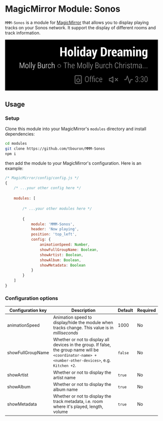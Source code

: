 # MagicMirror Module: Sonos

`MMM-Sonos` is a module for [MagicMirror](https://github.com/MichMich/MagicMirror) that allows you to display playing tracks on your Sonos network.
It support the display of different rooms and track information.

![Screenshot of the Sonos module](./screenshot.png)

## Usage

### Setup

Clone this module into your MagicMirror's `modules` directory and install dependencies:

```sh
cd modules
git clone https://github.com/tbouron/MMM-Sonos
npm i
```

then add the module to your MagicMirror's configuration. Here is an example:

```javascript
/* MagicMirror/config/config.js */
{
    /* ...your other config here */

    modules: [

        /* ...your other modules here */

        {
            module: 'MMM-Sonos',
            header: 'Now playing',
            position: 'top_left',
            config: {
                animationSpeed: Number,
                showFullGroupName: Boolean,
                showArtist: Boolean,
                showAlbum: Boolean,
                showMetadata: Boolean
            }
        }
    ]
}
```

### Configuration options

| Configuration key | Description | Default | Required |
| --- | --- | --- | --- |
| animationSpeed | Animation speed to display/hide the module when tracks change. This value is in _milliseconds_ | 1000 | No |
| showFullGroupName | Whether or not to display all devices in the group. If false, the group name will be `<coordinator-name> +<number-other-devices>`, e.g. `Kitchen +2`. | `false` | No |
| showArtist | Whether or not to display the artist name | `true` | No |
| showAlbum | Whether or not to display the album name | `true` | No |
| showMetadata | Whether or not to display the track metadata, i.e. room where it's played, length, volume | `true` | No |
